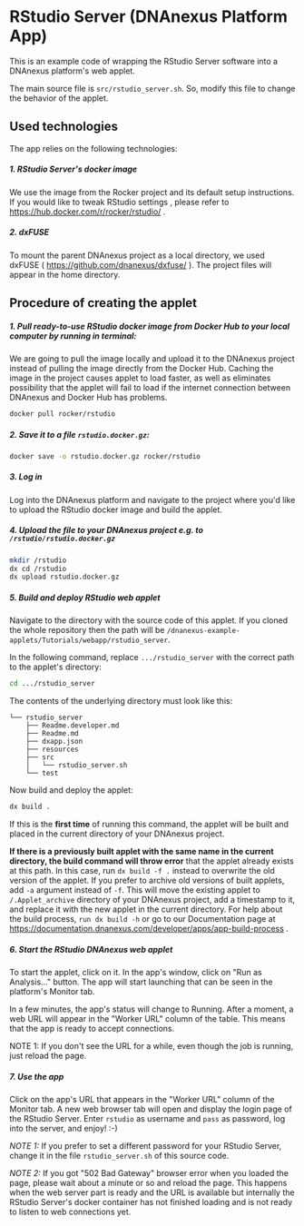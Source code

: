 <!-- dx-header -->
# RStudio Server (DNAnexus Platform App)

This is an example code of wrapping the RStudio Server software into a DNAnexus platform's web applet.

The main source file is `src/rstudio_server.sh`. So, modify this file to change the behavior of the applet.

## Used technologies
The app relies on the following technologies:
##### 1. RStudio Server's docker image 
We use the image from the Rocker project and its default setup instructions. If you would like to tweak RStudio settings , please refer to https://hub.docker.com/r/rocker/rstudio/ .

##### 2. dxFUSE
To mount the parent DNAnexus project as a local directory, we used dxFUSE ( https://github.com/dnanexus/dxfuse/ ). The project files will appear in the home directory. 

<!-- /dx-header -->

<!-- Insert a description of your app here -->
## Procedure of creating the applet


##### 1. Pull ready-to-use RStudio docker image from Docker Hub to your local computer by running in terminal:
We are going to pull the image locally and upload it to the DNAnexus project instead of pulling the image directly from the Docker Hub. Caching the image in the project causes applet to load faster, as well as eliminates possibility that the applet will fail to load if the internet connection between DNAnexus and Docker Hub has problems.
 
```bash
docker pull rocker/rstudio
```


##### 2. Save it to a file `rstudio.docker.gz`:
```bash
docker save -o rstudio.docker.gz rocker/rstudio
```


##### 3. Log in
Log into the DNAnexus platform and navigate to the project where you'd like to upload the RStudio docker image and build the applet.


##### 4. Upload the file to your DNAnexus project e.g. to `/rstudio/rstudio.docker.gz`
```bash
mkdir /rstudio
dx cd /rstudio
dx upload rstudio.docker.gz
```


##### 5. Build and deploy RStudio web applet

Navigate to the directory with the source code of this applet. If you cloned the whole repository then the path will be `/dnanexus-example-applets/Tutorials/webapp/rstudio_server`.

In the following command, replace `.../rstudio_server` with the correct path to the applet's directory:
```bash
cd .../rstudio_server
```

The contents of the underlying directory must look like this:
```
└── rstudio_server
    ├── Readme.developer.md
    ├── Readme.md
    ├── dxapp.json
    ├── resources
    ├── src
    │   └── rstudio_server.sh
    └── test
```

Now build and deploy the applet:
```bash
dx build .
```

If this is the **first time** of running this command, the applet will be built and placed in the current directory of your DNAnexus project.

**If there is a previously built applet with the same name in the current directory, the build command will throw error** that the applet already exists at this path. In this case, run `dx build -f .` instead to overwrite the old version of the applet. If you prefer to archive old versions of built applets, add `-a` argument instead of `-f`. This will move the existing applet to `/.Applet_archive` directory of your DNAnexus project, add a timestamp to it, and replace it with the new applet in the current directory. For help about the build process, `run dx build -h` or go to our Documentation page at https://documentation.dnanexus.com/developer/apps/app-build-process .


##### 6. Start the RStudio DNAnexus web applet
To start the applet, click on it. In the app's window, click on "Run as Analysis…" button. The app will start launching that can be seen in the platform's Monitor tab.

In a few minutes, the app's status will change to Running. After a moment, a web URL will appear in the "Worker URL" column of the table. This means that the app is ready to accept connections.

NOTE 1: If you don't see the URL for a while, even though the job is running, just reload the page.


##### 7. Use the app
Click on the app's URL that appears in the "Worker URL" column of the Monitor tab. A new  web browser tab will open and display the login page of the RStudio Server. Enter `rstudio` as username and `pass` as password, log into the server, and enjoy! :-)

_NOTE 1:_ If you prefer to set a different password for your RStudio Server, change it in the file `rstudio_server.sh` of this source code.

_NOTE 2:_ If you got "502 Bad Gateway" browser error when you loaded the page, please wait about a minute or so and reload the page. This happens when the web server part is ready and the URL is available but internally the RStudio Server's docker container has not finished loading and is not ready to listen to web connections yet.
